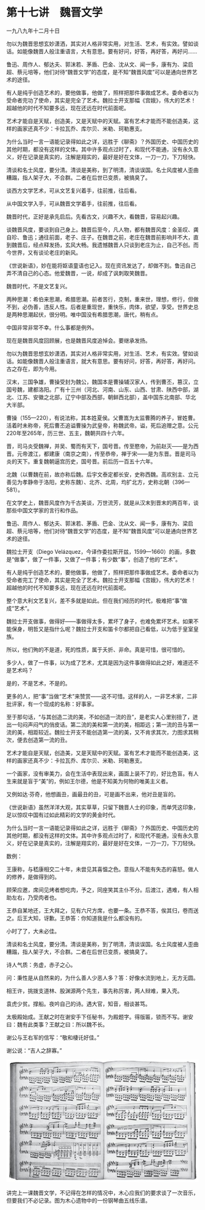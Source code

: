    

# 第十七讲　魏晋文学

一九八九年十二月十日

勿以为魏晋思想玄妙潇洒，其实对人格非常实用，对生活、艺术，有实效。譬如谈话。如能像魏晋人般注重语言，大有意思。要有好问，好答，再好答，再好问……

鲁迅、周作人、郁达夫、郭沫若、茅盾、巴金、沈从文、闻一多，康有为、梁启超、蔡元培等，他们对待“魏晋文学”的态度，是不知“魏晋风度”可以是通向世界艺术的途径。

有人是纯乎创造艺术的，要他做事，他做了，照样把那件事做成艺术。委命者以为受命者完功了使命，其实是完全了艺术。魏拉士开支那幅《宫娥》，伟大的艺术！超越他的时代不知要多远，现在还远在时代前面呢。

艺术才能自是天赋，创造美，又是天赋中的天赋。富有艺术才能而不能创造美，这样的画家还真不少：卡拉瓦乔、库尔贝、米勒、珂勒惠支。

为什么当时一言一语能记录得如此之详，远胜于《聊斋》？外国历史、中国历史的其他时期，都没有这样的文体。其中许多观点过时了，和现代不能通，没有永久意义，好在记录是真实的，注解是翔实的，最好是好在文体，一刀一刀，下刀轻快。

清谈和名士风度，要分清。清谈是美称，到了明清，清谈误国。名士风度被人歪曲糟蹋，指人架子大，不合群。二者在后世已变质，被搞臭了。

谈西方文学艺术，可从文艺复兴着手，往前推，往后看。

从中国文学入手，可从魏晋文学着手，往前推，往后看。

魏晋时代，正好是承先启后。先看古文，兴趣不大，看魏晋，容易起兴趣。

谈魏晋风度，要谈到自己身上。魏晋后至今，凡人物，都有魏晋风度：金圣叹、龚自珍、鲁迅；通往前面，老子、庄子。在魏晋之前，老庄在魏晋前影响并不大，直到魏晋后，经点释发扬，玄风大畅。我遗憾魏晋人只谈到老庄为止，自己不创。而今世界，又有谈论老庄的新风。

《世说新语》，妙在能将妪语童语也记入。现在资讯发达了，却做不到。鲁迅自己弄不清自己的心态。他爱魏晋，一说，却成了讽刺取笑魏晋。

魏晋时代，不是文艺复兴。

两种思潮：希伯来思潮，希腊思潮。前者苦行，克制，重来世，理想，修行，但做不到，必伪善，违反人性。后者是重现世，重快乐，肉体，欲望，享受。世界史总是两种思潮起伏，很分明。唯中国没有希腊思潮，唐代，稍有点。

中国非常非常不幸。什么事都是例外。

现在是魏晋风度回顾展，也是魏晋风度追悼会。要继承发扬。

勿以为魏晋思想玄妙潇洒，其实对人格非常实用，对生活、艺术，有实效。譬如谈话。如能像魏晋人般注重语言，就大有意思。要有好问，好答，再好答，再好问。古之存在，即为今用。

  

汉末，三国争雄，曹操受封为魏公，魏国本是曹操辅汉家人，传到曹丕，篡汉，立国号魏，建都洛阳。广有十三州（河北、河南、山东、山西、甘肃、陕西中部，湖北、江苏、安徽之北部，辽宁中部及西部，朝鲜西北部），盖中国东北南部、华北大半部。

曹操（155—220），有说法称，其本姓夏侯。父曹嵩为太监曹腾的养子，冒姓曹。活着时未称帝，死后曹丕追谥曹操为武皇帝，称魏武帝。谥，死后追赠之意。公元220年至265年，历三世、五主，魏朝共四十六年。

晋，司马炎受魏禅，并吴、蜀而有天下，国号晋。传至愍帝，为前赵灭——是为西晋。元帝渡江，都建康（南京之南），传至恭帝，禅于宋——是为东晋。晋是司马炎的天下。重复魏朝逼宫历史，国号晋。前后历一百五十六年。

北魏（以曹魏在前，故亦称后魏。后宇文泰定都长安，史称西魏。高欢别主、立元善见为孝静帝于洛阳，史称东魏）、北齐、北周，均扩北方，史称北朝（396—581）。

在文学史上，魏晋风度作为千古美谈，万世流芳，就是从汉末到晋末的两百年，谈那些中国文学家的言行和作品。

鲁迅、周作人、郁达夫、郭沫若、茅盾、巴金、沈从文、闻一多，康有为、梁启超、蔡元培等，他们对待“魏晋文学”的态度，是不知“魏晋风度”可以是通向世界艺术的途径。

魏拉士开支（Diego Velázquez，今译作委拉斯开兹，1599—1660）的画，多数是“做事”，做了一件事，又做了一件事；有少数“事”，创造了他的“艺术”。

有人是纯乎创造艺术的，要他做事，他做了，照样把那件事做成艺术。委命者以为受命者完工了使命，其实是完全了艺术。魏拉士开支那幅《宫娥》，伟大的艺术！超越他的时代不知要多远，现在还远在时代前面呢。

整个意大利文艺复兴，差不多就是如此。但在我们经历的时代，极难把“事”做成“艺术”。

魏拉士开支做事，做得好——事做得太多，累坏了身子，也难免累坏艺术。如果不能保身，明哲又是指什么呢？魏拉士开支和笛卡尔都把自己看低，以为低于皇室皇族。

所以，他们殉的不是道，死的性质，属于夭折、非命。真是可惜，很可惜的。

多少人，做了一件事，以为成了艺术，尤其是因为这件事做得如此之好，难道还不是艺术吗？

是的，不是艺术，不是的。

更多的人，把“事”当做“艺术”来赞赏——这不可惜。这样的人，一非艺术家，二非批评家，有一个现成的名称：好事家。

至于那句话，“与其创造二流的美，不如创造一流的丑”，是老实人心里别扭了，迸出一句闷声闷气的俏皮话。第二流的美和第一流的美，相距远；第一流的丑与第一流的美，相距较近。魏拉士开支不能创造第一流的美，又不肯求其次，力图求其稍次，便去创造第一流的丑。

艺术才能自是天赋，创造美，又是天赋中的天赋。富有艺术才能而不能创造美，这样的画家还真不少：卡拉瓦乔、库尔贝、米勒、珂勒惠支。

一个画家，没有审美力，会在生活中表现出来，画面上装不了的，好比色盲。有人生来就是盲于“美”的，例如王尔德，他是不知美为何物的唯美主义者。

又例如达·芬奇，他想画丑，画最丑的丑，可是画不出来，他对丑是盲的。

  

《世说新语》虽然洋洋大观，其实草草，只留下魏晋人士的印象，而单凭这印象，足以惊叹中国有过如此精彩的文学的黄金时代。

为什么当时一言一语能记录得如此之详，远胜于《聊斋》？外国历史、中国历史的其他时期，都没有这样的文体。其中许多观点过时了，和现代不能通，没有永久意义，好在记录是真实的，注解是翔实的，最好是好在文体，一刀一刀，下刀轻快。

数例：

王康称，与嵇康相交二十年，未尝见其喜愠之色。意指人不能有失态的喜怒。做人的修养，是做得到的。

顾荣应邀，席间见烤者想吃肉，予之，同座笑其主仆不分。后渡江，遇难，有人相助左右，乃受肉者也。

王恭自某地还，王大拜之，见有六尺方席，也要一条。王恭不答，俟其归，卷而送之。后王大知，讶歉。王恭答：你知道我是什么都没有的。

小时了了，大未必佳。

  

清谈和名士风度，要分清。清谈是美称，到了明清，清谈误国。名士风度被人歪曲糟蹋，指人架子大，不合群。二者在后世已变质，被搞臭了。

诗人气质：务虚，赤子之心。

  

问：秉性是从自然来的，为什么善人少恶人多？答：好像水流到地上，无方无圆。

相王许，挑拨支道林、股渊源两个先生，事先称厉害，两人辩难，果入壳。

袁虎少贫。撑船。夜吟自己的诗。遇大官，知音，相谈甚笃。

太极殿始成。王献之时在谢安手下任秘书，为殿题字。得版匾，锁而不写。谢安曰：魏有此类事？王献之曰：所以魏不长。

谢公与王右军的信写：“敬和棲讬好佳。”

谢公说：“吉人之辞寡。”

   

![](/木心全集（典藏套装十六册）/images/00153.jpeg)

讲完上一课魏晋文学，不记得在怎样的情况中，木心应我们的要求谈了一次音乐，但要我们不必记录。图为木心遗物中的一份钢琴曲五线乐谱。